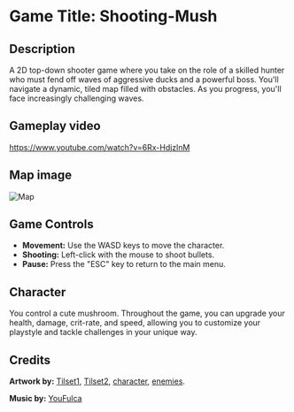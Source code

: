 # Game Title: Shooting-Mush

## Description
A 2D top-down shooter game where you take on the role of a skilled hunter who must fend off waves of aggressive ducks and a powerful boss. You'll navigate a dynamic, tiled map filled with obstacles. As you progress, you'll face increasingly challenging waves.

## Gameplay video
https://www.youtube.com/watch?v=6Rx-HdjzlnM

## Map image
![Map](https://github.com/UngureanuEduard/Shooting-Mush/assets/130817880/ecb5229c-e963-4f27-85f2-d0307be30464)

## Game Controls
- **Movement:** Use the WASD keys to move the character.
- **Shooting:** Left-click with the mouse to shoot bullets.
- **Pause:** Press the "ESC" key to return to the main menu.

## Character
You control a cute mushroom. Throughout the game, you can upgrade your health, damage, crit-rate, and speed, allowing you to customize your playstyle and tackle challenges in your unique way.

## Credits
**Artwork by:** [Tilset1](https://cupnooble.itch.io/sprout-lands-asset-pack), [Tilset2](https://shubibubi.itch.io/cozy-farm), [character](https://caz-creates-games.itch.io/cute-mushroom-character-sprite), [enemies](https://caz-creates-games.itch.io/ducky-3).

**Music by:** [YouFulca](https://youfulca.itch.io/legendary-jrpg-battle-music-pack)
